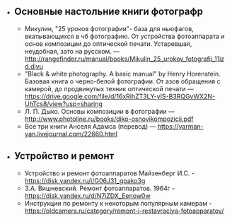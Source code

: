 * ## Основные настольние книги фотографр
  * Микулин, "25 уроков фотографии"- база для ньюфагов, вкатывающихся в чб фотографию. От устройства фотоаппарата и основ композиции до оптической печати. Устаревшая, неудобная, зато на русском. — <http://rangefinder.ru/manual/books/Mikulin_25_urokov_fotografii_11izd.djvu>
  * "Black & white photography. A basic manual" by Henry Horenstein. Базовая книга о черно-белой фотографии. От азов обращения с камерой, до продвинутых техник оптической печати — <https://drive.google.com/file/d/16xRihZT3LY-yIS-B3RQGvWX2N-UhTcs8/view?usp=sharing>
  * Л. П. Дыко. Основы композиции в фотографии — <http://www.photoline.ru/books/diko-osnovikompozicii.pdf>
  * Все три книги Анселя Адамса (перевод) — <https://yarman-yan.livejournal.com/22660.html>

* ## Устройство и ремонт
  * Устройство и ремонт фотоаппаратов Майзенберг И.С. - <https://disk.yandex.ru/i/G06J31_gpako3g>
  * З.А. Вишневский. Ремонт фотоаппаратов. 1964г - <https://disk.yandex.ru/d/N7iZDX_Eenow0w>
  * Инструкции по ремонту к некоторым популярным камерам - <https://oldcamera.ru/category/remont-i-restavraciya-fotoapparatov/>
